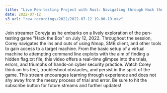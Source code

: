 ```yaml
---
title: "Live Pen-testing Project with Rust: Navigating through Hack the Box | Coreyja Streaming"
date: 2022-07-12
s3_url: "raw_recordings/2022/2022-07-12 19-00-19.mkv"
---
```


Join streamer Coreyja as he embarks on a lively exploration of the pen-testing game "Hack the Box" on July 12, 2022. Throughout the session, Corey navigates the ins and outs of using Nmap, SMB client, and other tools to gain access to a target machine. From the basic setup of a virtual machine to attempting command line exploits with the aim of finding a hidden flag.txt file, this video offers a real-time glimpse into the trials, errors, and triumphs of hands-on cyber security practice. Watch Corey think on his feet, troubleshoot obstacles, and persist in the spirit of the game. This stream encourages learning through experience and does not shy away from the messy process of trial and error. Be sure to hit the subscribe button for future streams and further updates!
